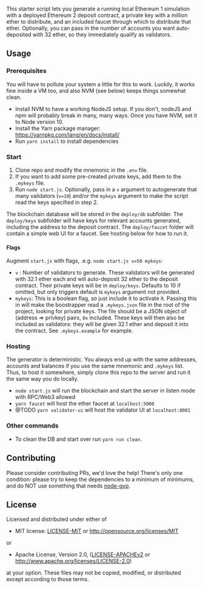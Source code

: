 This starter script lets you generate a running local Ethereum 1 simulation with a deployed Ethereum 2 deposit contract, a private key with a million ether to distribute, and an included faucet through which to distribute that ether. Optionally, you can pass in the number of accounts you want auto-deposited with 32 ether, so they immediately qualify as validators.

## Usage

### Prerequisites

You will have to pollute your system a little for this to work. Luckily, it works fine inside a VM too, and also NVM (see below) keeps things somewhat clean.

- Install NVM to have a working NodeJS setup. If you don't, nodeJS and npm will probably break in many, many ways. Once you have NVM, set it to Node version 10.
- Install the Yarn package manager: https://yarnpkg.com/lang/en/docs/install/
- Run `yarn install` to install dependencies

### Start

1. Clone repo and modify the mnemonic in the `.env` file.
2. If you want to add some pre-created private keys, add them to the `.mykeys` file.
3. Run `node start.js`. Optionally, pass in a `v` argument to autogenerate that many validators (`v=10`) and/or the `mykeys` argument to make the script read the keys specified in step 2.

The blockchain database will be stored in the `deploy/db` subfolder. The `deploy/keys` subfolder will have keys for relevant accounts generated, including the address to the deposit contract. The `deploy/faucet` folder will contain a simple web UI for a faucet. See hosting below for how to run it.

#### Flags

Augment `start.js` with flags, .e.g. `node start.js v=50 mykeys`:

- `v` : Number of validators to generate. These validators will be generated with 32.1 ether each and will auto-deposit 32 ether to the deposit contract. Their private keys will be in `deploy/keys`. Defaults to 10 if omitted, but only triggers default is `mykeys` argument not provided.
- `mykeys`: This is a boolean flag, so just include it to activate it. Passing this in will make the boostrapper read a `.mykeys.json` file in the root of the project, looking for private keys. The file should be a JSON object of (address => privkey) pairs, `0x` included. These keys will then also be included as validators: they will be given 32.1 ether and deposit it into the contract. See `.mykeys.example` for example.

### Hosting

The generator is deterministic. You always end up with the same addresses, accounts and balances if you use the same mnemonic and `.mykeys` list. Thus, to host it somewhere, simply clone this repo to the server and run it the same way you do locally.

- `node start.js` will run the blockchain and start the server in listen mode with RPC/Web3 allowed
- `yarn faucet` will host the ether faucet at `localhost:5000`
- @TODO `yarn validator-ui` will host the validator UI at `localhost:8081`

### Other commands

- To clean the DB and start over run `yarn run clean`.

## Contributing

Please consider contributing PRs, we'd love the help! There's only one condition: please try to keep the dependencies to a minimum of minimums, and do NOT use something that needs [node-gyp](https://github.com/nodejs/node-gyp/issues/809).

## License

Licensed and distributed under either of

* MIT license: [LICENSE-MIT](LICENSE-MIT) or http://opensource.org/licenses/MIT

or

* Apache License, Version 2.0, ([LICENSE-APACHEv2](LICENSE-APACHEv2) or http://www.apache.org/licenses/LICENSE-2.0)

at your option. These files may not be copied, modified, or distributed except according to those terms.
